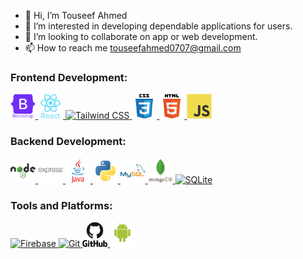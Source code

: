 - 👋 Hi, I’m Touseef Ahmed
- 👀 I’m interested in developing dependable applications for users.
- 💞️ I’m looking to collaborate on app or web development.
- 📫 How to reach me touseefahmed0707@gmail.com

### Frontend Development:
<a href="https://getbootstrap.com" rel="nofollow">
  <img src="https://raw.githubusercontent.com/devicons/devicon/master/icons/bootstrap/bootstrap-plain-wordmark.svg" alt="Bootstrap" width="40" height="40" style="max-width: 100%; background:#ffffff">
</a>
<a href="https://reactjs.org/" rel="nofollow">
  <img src="https://raw.githubusercontent.com/devicons/devicon/master/icons/react/react-original-wordmark.svg" alt="React.js" width="40" height="40" style="max-width: 100%; background:#ffffff">
</a>
<a href="https://tailwindcss.com/" rel="nofollow">
  <img src="https://camo.githubusercontent.com/0568e2de313626b2bd9b96f326941b012d45e9a4db1a23aa78bd8036207e57f8/68747470733a2f2f7777772e766563746f726c6f676f2e7a6f6e652f6c6f676f732f7461696c77696e646373732f7461696c77696e646373732d69636f6e2e737667" alt="Tailwind CSS" width="40" height="40" style="max-width: 100%; background:#ffffff">
</a>
<a href="https://www.w3schools.com/css/" rel="nofollow">
  <img src="https://raw.githubusercontent.com/devicons/devicon/master/icons/css3/css3-original-wordmark.svg" alt="CSS3" width="40" height="40" style="max-width: 100%; background:#ffffff">
</a>
<a href="https://www.w3.org/html/" rel="nofollow">
  <img src="https://raw.githubusercontent.com/devicons/devicon/master/icons/html5/html5-original-wordmark.svg" alt="HTML5" width="40" height="40" style="max-width: 100%; background:#ffffff">
</a>
<a href="https://developer.mozilla.org/en-US/docs/Web/JavaScript" rel="nofollow">
  <img src="https://raw.githubusercontent.com/devicons/devicon/master/icons/javascript/javascript-original.svg" alt="JavaScript" width="40" height="40" style="max-width: 100%; background:#ffffff">
</a>

### Backend Development:
<a href="https://nodejs.org" rel="nofollow">
  <img src="https://raw.githubusercontent.com/devicons/devicon/master/icons/nodejs/nodejs-original-wordmark.svg" alt="Node.js" width="40" height="40" style="max-width: 100%; background:#ffffff">
</a>
<a href="https://expressjs.com/" rel="nofollow">
  <img src="https://raw.githubusercontent.com/devicons/devicon/master/icons/express/express-original-wordmark.svg" alt="Express.js" width="40" height="40" style="max-width: 100%; background:#ffffff">
</a>
<a href="https://www.java.com/" rel="nofollow">
  <img src="https://raw.githubusercontent.com/devicons/devicon/master/icons/java/java-original-wordmark.svg" alt="Java" width="40" height="40" style="max-width: 100%; background:#ffffff">
</a>
<a href="https://www.python.org" rel="nofollow">
  <img src="https://raw.githubusercontent.com/devicons/devicon/master/icons/python/python-original.svg" alt="Python" width="40" height="40" style="max-width: 100%; background:#ffffff">
</a>
<a href="https://www.mysql.com/" rel="nofollow">
  <img src="https://raw.githubusercontent.com/devicons/devicon/master/icons/mysql/mysql-original-wordmark.svg" alt="MySQL" width="40" height="40" style="max-width: 100%; background:#ffffff">
</a>
<a href="https://www.mongodb.com/" rel="nofollow">
  <img src="https://raw.githubusercontent.com/devicons/devicon/master/icons/mongodb/mongodb-original-wordmark.svg" alt="MongoDB" width="40" height="40" style="max-width: 100%; background:#ffffff">
</a>
<a href="https://www.sqlite.org/" rel="nofollow">
  <img src="https://camo.githubusercontent.com/dfc13c38294c1ea3bc5354196797b1619fbf5f3abb65d6b5838643cfc3898caf/68747470733a2f2f7777772e766563746f726c6f676f2e7a6f6e652f6c6f676f732f73716c6974652f73716c6974652d69636f6e2e737667" alt="SQLite" width="40" height="40" style="max-width: 100%; background:#ffffff">
</a>

### Tools and Platforms:
<a href="https://firebase.google.com/" rel="nofollow">
  <img src="https://camo.githubusercontent.com/3e5344a2965e786497ceb575ad67d2c64d412bb9683da05791edf424a0e40734/68747470733a2f2f7777772e766563746f726c6f676f2e7a6f6e652f6c6f676f732f66697265626173652f66697265626173652d69636f6e2e737667" alt="Firebase" width="40" height="40" style="max-width: 100%; background:#ffffff">
</a>
<a href="https://git-scm.com/" rel="nofollow">
  <img src="https://camo.githubusercontent.com/fcafa5ebc1f5f789ae7d012a3ecd8fe7bda49516591caf7c37698f764165d880/68747470733a2f2f7777772e766563746f726c6f676f2e7a6f6e652f6c6f676f732f6769742d73636d2f6769742d73636d2d69636f6e2e737667" alt="Git" width="40" height="40" style="max-width: 100%; background:#ffffff">
</a>
<a href="https://github.com/" rel="nofollow">
  <img src="https://raw.githubusercontent.com/devicons/devicon/master/icons/github/github-original-wordmark.svg" alt="GitHub" width="40" height="40" style="max-width: 100%; background:#ffffff">
</a>
<a href="https://developer.android.com/studio" rel="nofollow">
  <img src="https://raw.githubusercontent.com/devicons/devicon/master/icons/android/android-original-wordmark.svg" alt="Android Studio" width="40" height="40" style="max-width: 100%; background:#ffffff">
</a>

